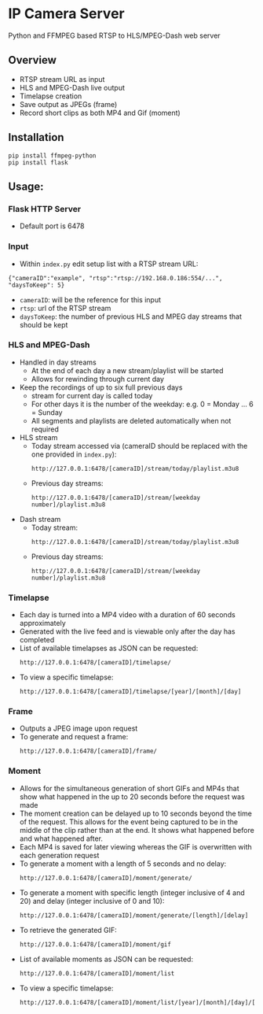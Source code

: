 # IP Camera Server

Python and FFMPEG based RTSP to HLS/MPEG-Dash web server

## Overview
* RTSP stream URL as input
* HLS and MPEG-Dash live output
* Timelapse creation
* Save output as JPEGs (frame)
* Record short clips as both MP4 and Gif (moment)

## Installation
```
pip install ffmpeg-python
pip install flask
```

## Usage:
### Flask HTTP Server
* Default port is 6478

### Input
* Within `index.py` edit setup list with a RTSP stream URL:
````
{"cameraID":"example", "rtsp":"rtsp://192.168.0.186:554/...", "daysToKeep": 5}
````
* `cameraID`: will be the reference for this input
* `rtsp`: url of the RTSP stream
* `daysToKeep`: the number of previous HLS and MPEG day streams that should be kept


### HLS and MPEG-Dash
* Handled in day streams
   * At the end of each day a new stream/playlist will be started
   * Allows for rewinding through current day
* Keep the recordings of up to six full previous days
   * stream for current day is called today
   * For other days it is the number of the weekday: e.g. 0 = Monday ... 6 = Sunday
   * All segments and playlists are deleted automatically when not required
* HLS stream
   * Today stream accessed via (cameraID should be replaced with the one provided in `index.py`): 
      ````
      http://127.0.0.1:6478/[cameraID]/stream/today/playlist.m3u8
      ````
   * Previous day streams:
      ````
      http://127.0.0.1:6478/[cameraID]/stream/[weekday number]/playlist.m3u8
      ````
* Dash stream
   * Today stream:
      ````
      http://127.0.0.1:6478/[cameraID]/stream/today/playlist.m3u8
      ````
   * Previous day streams:
      ````
      http://127.0.0.1:6478/[cameraID]/stream/[weekday number]/playlist.m3u8
      ````

### Timelapse
* Each day is turned into a MP4 video with a duration of 60 seconds approximately
* Generated with the live feed and is viewable only after the day has completed
* List of available timelapses as JSON can be requested:
   ````
   http://127.0.0.1:6478/[cameraID]/timelapse/
   ````
* To view a specific timelapse:
   ````
   http://127.0.0.1:6478/[cameraID]/timelapse/[year]/[month]/[day]
   ````

### Frame
* Outputs a JPEG image upon request
* To generate and request a frame:
   ````
   http://127.0.0.1:6478/[cameraID]/frame/
   ````

### Moment
* Allows for the simultaneous generation of short GIFs and MP4s that show what happened in the up to 20 seconds before the request was made
* The moment creation can be delayed up to 10 seconds beyond the time of the request. This allows for the event being captured to be in the middle of the clip rather than at the end. It shows what happened before and what happened after.
* Each MP4 is saved for later viewing whereas the GIF is overwritten with each generation request
* To generate a moment with a length of 5 seconds and no delay:
   ````
   http://127.0.0.1:6478/[cameraID]/moment/generate/
   ````
* To generate a moment with specific length (integer inclusive of 4 and 20) and delay (integer inclusive of 0 and 10):
   ````
   http://127.0.0.1:6478/[cameraID]/moment/generate/[length]/[delay]
   ````
* To retrieve the generated GIF:
   ````
   http://127.0.0.1:6478/[cameraID]/moment/gif
   ````
* List of available moments as JSON can be requested:
   ````
   http://127.0.0.1:6478/[cameraID]/moment/list
   ````
* To view a specific timelapse:
   ````
   http://127.0.0.1:6478/[cameraID]/moment/list/[year]/[month]/[day]/[hour]/[minute]/[second]
   ````
